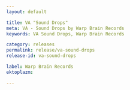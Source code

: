 ```yaml
---
layout: default

title: VA "Sound Drops"
meta: VA - Sound Drops by Warp Brain Records
keywords: VA Sound Drops, Warp Brain Records

category: releases
permalink: release/va-sound-drops
release-id: va-sound-drops

label: Warp Brain Records
ektoplazm: 

---
```


